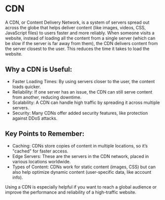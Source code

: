 # CDN
A CDN, or Content Delivery Network, is a system of servers spread out across the globe that helps deliver content (like images, videos, CSS, JavaScript files) to users faster and more reliably. When someone visits a website, instead of loading all the content from a single server (which can be slow if the server is far away from them), the CDN delivers content from the server closest to the user. This reduces the time it takes to load the website.

## Why a CDN is Useful:
- Faster Loading Times: By using servers closer to the user, the content loads quicker.
- Reliability: If one server has an issue, the CDN can still serve content from another, reducing downtime.
- Scalability: A CDN can handle high traffic by spreading it across multiple servers.
- Security: Many CDNs offer added security features, like protection against DDoS attacks.
## Key Points to Remember:
- Caching: CDNs store copies of content in multiple locations, so it’s "cached" for faster access.
- Edge Servers: These are the servers in the CDN network, placed in various locations worldwide.
- Types of Content: CDNs work for static content (images, CSS) but can also help optimize dynamic content (user-specific data, like account info).

Using a CDN is especially helpful if you want to reach a global audience or improve the performance and reliability of a high-traffic website.
